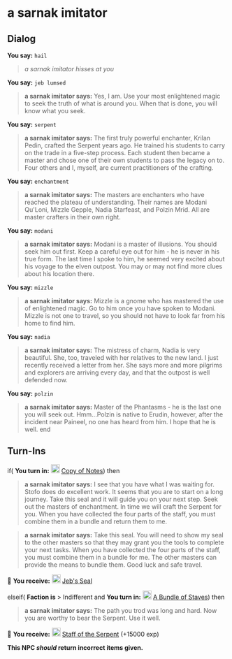 # a sarnak imitator



## Dialog

**You say:** `hail`



>*a sarnak imitator hisses at you*

**You say:** `jeb lumsed`



>**a sarnak imitator says:** Yes, I am. Use your most enlightened magic to seek the truth of what is around you. When that is done, you will know what you seek.

**You say:** `serpent`



>**a sarnak imitator says:** The first truly powerful enchanter, Krilan Pedin, crafted the Serpent years ago. He trained his students to carry on the trade in a five-step process. Each student then became a master and chose one of their own students to pass the legacy on to. Four others and I, myself, are current practitioners of the crafting.

**You say:** `enchantment`



>**a sarnak imitator says:** The masters are enchanters who have reached the plateau of understanding. Their names are Modani Qu'Loni, Mizzle Gepple, Nadia Starfeast, and Polzin Mrid. All are master crafters in their own right.

**You say:** `modani`



>**a sarnak imitator says:** Modani is a master of illusions. You should seek him out first. Keep a careful eye out for him - he is never in his true form. The last time I spoke to him, he seemed very excited about his voyage to the elven outpost. You may or may not find more clues about his location there.

**You say:** `mizzle`



>**a sarnak imitator says:** Mizzle is a gnome who has mastered the use of enlightened magic. Go to him once you have spoken to Modani. Mizzle is not one to travel, so you should not have to look far from his home to find him.

**You say:** `nadia`



>**a sarnak imitator says:** The mistress of charm, Nadia is very beautiful. She, too, traveled with her relatives to the new land. I just recently received a letter from her. She says more and more pilgrims and explorers are arriving every day, and that the outpost is well defended now.

**You say:** `polzin`



>**a sarnak imitator says:** Master of the Phantasms - he is the last one you will seek out. Hmm...Polzin is native to Erudin, however, after the incident near Paineel, no one has heard from him. I hope that he is well.
end

## Turn-Ins



if( **You turn in:** <img style="background:url(/static/icons/blank_slot.gif);width:20px;height:20px;" src="/static/icons/item_504.png" alt="" /> <a
                                href="/item/10603" data-url="10603" class="tooltip-link link">Copy of Notes</a>) then


>**a sarnak imitator says:** I see that you have what I was waiting for. Stofo does do excellent work. It seems that you are to start on a long journey. Take this seal and it will guide you on your next step. Seek out the masters of enchantment. In time we will craft the Serpent for you. When you have collected the four parts of the staff, you must combine them in a bundle and return them to me.


>**a sarnak imitator says:** Take this seal. You will need to show my seal to the other masters so that they may grant you the tools to complete your next tasks. When you have collected the four parts of the staff, you must combine them in a bundle for me. The other masters can provide the means to bundle them. Good luck and safe travel.


 &#127873; **You receive:**  <img style="background:url(/static/icons/blank_slot.gif);width:20px;height:20px;" src="/static/icons/item_644.png" alt="" /> <a
                                href="/item/10604" data-url="10604" class="tooltip-link link">Jeb's Seal</a> 

 

elseif( **Faction is** > Indifferent and  **You turn in:** <img style="background:url(/static/icons/blank_slot.gif);width:20px;height:20px;" src="/static/icons/item_978.png" alt="" /> <a
                                href="/item/10639" data-url="10639" class="tooltip-link link">A Bundle of Staves</a>) then


>**a sarnak imitator says:** The path you trod was long and hard. Now you are worthy to bear the Serpent. Use it well.


 &#127873; **You receive:**  <img style="background:url(/static/icons/blank_slot.gif);width:20px;height:20px;" src="/static/icons/item_686.png" alt="" /> <a
                                href="/item/10650" data-url="10650" class="tooltip-link link">Staff of the Serpent</a> (+15000 exp)

 

**This NPC *should* return incorrect items given.**
